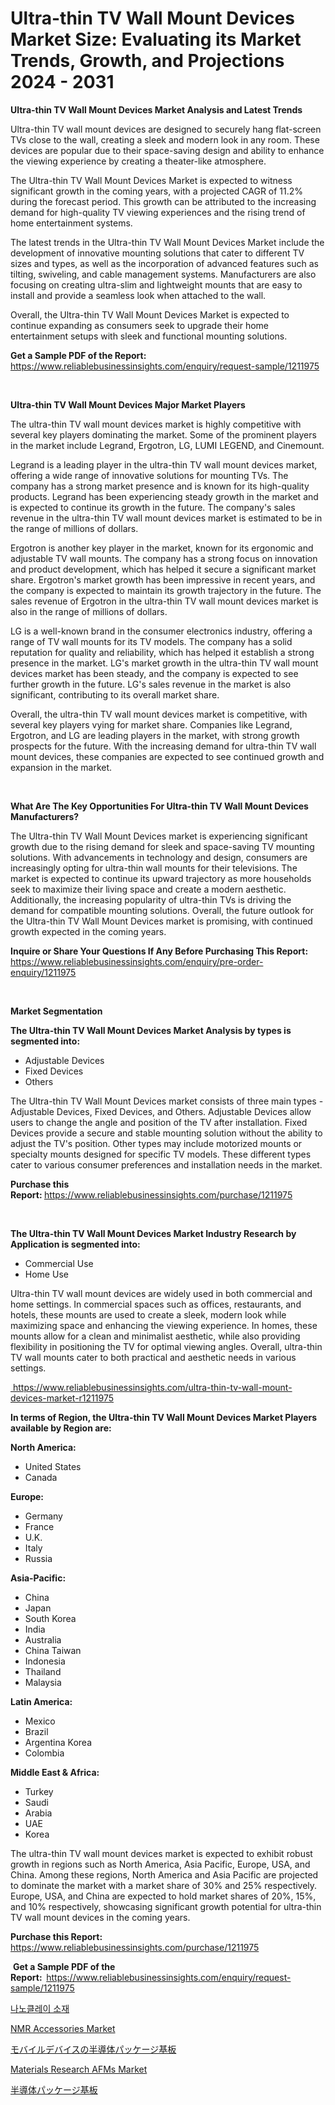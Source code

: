 <p><h1>Ultra-thin TV Wall Mount Devices Market Size: Evaluating its Market Trends, Growth, and Projections 2024 - 2031</h1></p><p><strong>Ultra-thin TV Wall Mount Devices Market Analysis and Latest Trends</strong></p>
<p><p>Ultra-thin TV wall mount devices are designed to securely hang flat-screen TVs close to the wall, creating a sleek and modern look in any room. These devices are popular due to their space-saving design and ability to enhance the viewing experience by creating a theater-like atmosphere.</p><p>The Ultra-thin TV Wall Mount Devices Market is expected to witness significant growth in the coming years, with a projected CAGR of 11.2% during the forecast period. This growth can be attributed to the increasing demand for high-quality TV viewing experiences and the rising trend of home entertainment systems.</p><p>The latest trends in the Ultra-thin TV Wall Mount Devices Market include the development of innovative mounting solutions that cater to different TV sizes and types, as well as the incorporation of advanced features such as tilting, swiveling, and cable management systems. Manufacturers are also focusing on creating ultra-slim and lightweight mounts that are easy to install and provide a seamless look when attached to the wall.</p><p>Overall, the Ultra-thin TV Wall Mount Devices Market is expected to continue expanding as consumers seek to upgrade their home entertainment setups with sleek and functional mounting solutions.</p></p>
<p><strong>Get a Sample PDF of the Report:&nbsp;</strong> <a href="https://www.reliablebusinessinsights.com/enquiry/request-sample/1211975">https://www.reliablebusinessinsights.com/enquiry/request-sample/1211975</a></p>
<p>&nbsp;</p>
<p><strong>Ultra-thin TV Wall Mount Devices Major Market Players</strong></p>
<p><p>The ultra-thin TV wall mount devices market is highly competitive with several key players dominating the market. Some of the prominent players in the market include Legrand, Ergotron, LG, LUMI LEGEND, and Cinemount. </p><p>Legrand is a leading player in the ultra-thin TV wall mount devices market, offering a wide range of innovative solutions for mounting TVs. The company has a strong market presence and is known for its high-quality products. Legrand has been experiencing steady growth in the market and is expected to continue its growth in the future. The company's sales revenue in the ultra-thin TV wall mount devices market is estimated to be in the range of millions of dollars.</p><p>Ergotron is another key player in the market, known for its ergonomic and adjustable TV wall mounts. The company has a strong focus on innovation and product development, which has helped it secure a significant market share. Ergotron's market growth has been impressive in recent years, and the company is expected to maintain its growth trajectory in the future. The sales revenue of Ergotron in the ultra-thin TV wall mount devices market is also in the range of millions of dollars.</p><p>LG is a well-known brand in the consumer electronics industry, offering a range of TV wall mounts for its TV models. The company has a solid reputation for quality and reliability, which has helped it establish a strong presence in the market. LG's market growth in the ultra-thin TV wall mount devices market has been steady, and the company is expected to see further growth in the future. LG's sales revenue in the market is also significant, contributing to its overall market share.</p><p>Overall, the ultra-thin TV wall mount devices market is competitive, with several key players vying for market share. Companies like Legrand, Ergotron, and LG are leading players in the market, with strong growth prospects for the future. With the increasing demand for ultra-thin TV wall mount devices, these companies are expected to see continued growth and expansion in the market.</p></p>
<p>&nbsp;</p>
<p><strong>What Are The Key Opportunities For Ultra-thin TV Wall Mount Devices Manufacturers?</strong></p>
<p><p>The Ultra-thin TV Wall Mount Devices market is experiencing significant growth due to the rising demand for sleek and space-saving TV mounting solutions. With advancements in technology and design, consumers are increasingly opting for ultra-thin wall mounts for their televisions. The market is expected to continue its upward trajectory as more households seek to maximize their living space and create a modern aesthetic. Additionally, the increasing popularity of ultra-thin TVs is driving the demand for compatible mounting solutions. Overall, the future outlook for the Ultra-thin TV Wall Mount Devices market is promising, with continued growth expected in the coming years.</p></p>
<p><strong>Inquire or Share Your Questions If Any Before Purchasing This Report:</strong> <a href="https://www.reliablebusinessinsights.com/enquiry/pre-order-enquiry/1211975">https://www.reliablebusinessinsights.com/enquiry/pre-order-enquiry/1211975</a></p>
<p>&nbsp;</p>
<p><strong>Market Segmentation</strong></p>
<p><strong>The Ultra-thin TV Wall Mount Devices Market Analysis by types is segmented into:</strong></p>
<p><ul><li>Adjustable Devices</li><li>Fixed Devices</li><li>Others</li></ul></p>
<p><p>The Ultra-thin TV Wall Mount Devices market consists of three main types - Adjustable Devices, Fixed Devices, and Others. Adjustable Devices allow users to change the angle and position of the TV after installation. Fixed Devices provide a secure and stable mounting solution without the ability to adjust the TV's position. Other types may include motorized mounts or specialty mounts designed for specific TV models. These different types cater to various consumer preferences and installation needs in the market.</p></p>
<p><strong>Purchase this Report:&nbsp;</strong><a href="https://www.reliablebusinessinsights.com/purchase/1211975">https://www.reliablebusinessinsights.com/purchase/1211975</a></p>
<p>&nbsp;</p>
<p><strong>The Ultra-thin TV Wall Mount Devices Market Industry Research by Application is segmented into:</strong></p>
<p><ul><li>Commercial Use</li><li>Home Use</li></ul></p>
<p><p>Ultra-thin TV wall mount devices are widely used in both commercial and home settings. In commercial spaces such as offices, restaurants, and hotels, these mounts are used to create a sleek, modern look while maximizing space and enhancing the viewing experience. In homes, these mounts allow for a clean and minimalist aesthetic, while also providing flexibility in positioning the TV for optimal viewing angles. Overall, ultra-thin TV wall mounts cater to both practical and aesthetic needs in various settings.</p></p>
<p><a href="https://www.reliablebusinessinsights.com/ultra-thin-tv-wall-mount-devices-market-r1211975">&nbsp;https://www.reliablebusinessinsights.com/ultra-thin-tv-wall-mount-devices-market-r1211975</a></p>
<p><strong>In terms of Region, the Ultra-thin TV Wall Mount Devices Market Players available by Region are:</strong></p>
<p>
    <p> <strong> North America: </strong>
        <ul>
            <li>United States</li>
            <li>Canada</li>
        </ul>
        </p> 
    <p> <strong> Europe: </strong>
        <ul>
            <li>Germany</li>
            <li>France</li>
            <li>U.K.</li>
            <li>Italy</li>
            <li>Russia</li>
        </ul>
        </p> 
    <p> <strong> Asia-Pacific: </strong>
        <ul>
            <li>China</li>
            <li>Japan</li>
            <li>South Korea</li>
            <li>India</li>
            <li>Australia</li>
            <li>China Taiwan</li>
            <li>Indonesia</li>
            <li>Thailand</li>
            <li>Malaysia</li>
        </ul>
        </p> 
    <p> <strong> Latin America: </strong>
        <ul>
            <li>Mexico</li>
            <li>Brazil</li>
            <li>Argentina Korea</li>
            <li>Colombia</li>
        </ul>
        </p> 
    <p> <strong> Middle East & Africa: </strong>
        <ul>
            <li>Turkey</li>
            <li>Saudi</li>
            <li>Arabia</li>
            <li>UAE</li>
            <li>Korea</li>
        </ul>
    </p>
    </p>
<p><p>The ultra-thin TV wall mount devices market is expected to exhibit robust growth in regions such as North America, Asia Pacific, Europe, USA, and China. Among these regions, North America and Asia Pacific are projected to dominate the market with a market share of 30% and 25% respectively. Europe, USA, and China are expected to hold market shares of 20%, 15%, and 10% respectively, showcasing significant growth potential for ultra-thin TV wall mount devices in the coming years.</p></p>
<p><strong>Purchase this Report: </strong><a href="https://www.reliablebusinessinsights.com/purchase/1211975">https://www.reliablebusinessinsights.com/purchase/1211975</a></p>
<p>&nbsp;<strong>Get a Sample PDF of the Report:&nbsp;&nbsp;</strong><a href="https://www.reliablebusinessinsights.com/enquiry/request-sample/1211975">https://www.reliablebusinessinsights.com/enquiry/request-sample/1211975</a></p>
<p><strong></strong></p>
<p><p><a href="https://github.com/FelipeGrrady654556/Market-Research-Report-List-2/blob/main/628903595354.md">나노클레이 소재</a></p><p><a href="https://github.com/AndreanneHane2023/Market-Research-Report-List-1/blob/main/nmr-accessories-market.md">NMR Accessories Market</a></p><p><a href="https://github.com/ksxzwxabcuynh011/Market-Research-Report-List-2/blob/main/6808422101805.md">モバイルデバイスの半導体パッケージ基板</a></p><p><a href="https://github.com/RyleeBauch2023/Market-Research-Report-List-1/blob/main/materials-research-afms-market.md">Materials Research AFMs Market</a></p><p><a href="https://github.com/LuzHills1972/Market-Research-Report-List-1/blob/main/5280107101804.md">半導体パッケージ基板</a></p></p>